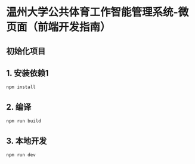 
# 温州大学公共体育工作智能管理系统-微页面（前端开发指南）

## 初始化项目
## 1\. 安装依赖1

```
npm install
```

## 2\. 编译

```
npm run build
```

## 3\. 本地开发


```
npm run dev
```